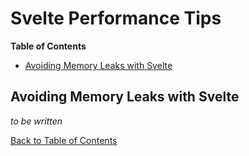 # Svelte Performance Tips

<!-- START doctoc generated TOC please keep comment here to allow auto update -->
<!-- DON'T EDIT THIS SECTION, INSTEAD RE-RUN doctoc TO UPDATE -->
**Table of Contents**

- [Avoiding Memory Leaks with Svelte](#avoiding-memory-leaks-with-svelte)

<!-- END doctoc generated TOC please keep comment here to allow auto update -->

## Avoiding Memory Leaks with Svelte

_to be written_

[Back to Table of Contents](https://github.com/svelte-society/recipes-mvp#table-of-contents)
